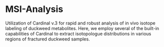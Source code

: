# MSI-Analysis

Utilization of Cardinal v.3 for rapid and robust analysis of in vivo isotope labeling of duckweed metabolites. Here, we employ several of the built-in capabilities of Cardinal to extract isotopologue distributions in various regions of fractured duckweed samples.
